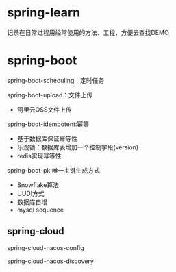 # spring-learn

记录在日常过程用经常使用的方法、工程，方便去查找DEMO

# spring-boot

spring-boot-scheduling：定时任务

spring-boot-upload：文件上传

- 阿里云OSS文件上传

spring-boot-idempotent:幂等

- 基于数据库保证幂等性
- 乐观锁：数据库表增加一个控制字段(version)
- redis实现幂等性

spring-boot-pk:唯一主键生成方式

- Snowflake算法
- UUDI方式    
- 数据库自增
- mysql sequence

## spring-cloud
spring-cloud-nacos-config

spring-cloud-nacos-discovery

